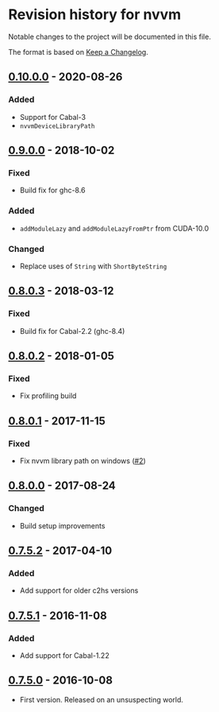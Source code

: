# Revision history for nvvm

Notable changes to the project will be documented in this file.

The format is based on [Keep a Changelog](http://keepachangelog.com/).

## [0.10.0.0] - 2020-08-26
### Added
  * Support for Cabal-3
  * `nvvmDeviceLibraryPath`

## [0.9.0.0] - 2018-10-02
### Fixed
  * Build fix for ghc-8.6

### Added
  * `addModuleLazy` and `addModuleLazyFromPtr` from CUDA-10.0

### Changed
  * Replace uses of `String` with `ShortByteString`

## [0.8.0.3] - 2018-03-12
### Fixed
  * Build fix for Cabal-2.2 (ghc-8.4)

## [0.8.0.2] - 2018-01-05
### Fixed
  * Fix profiling build

## [0.8.0.1] - 2017-11-15
### Fixed
  * Fix nvvm library path on windows ([#2])

## [0.8.0.0] - 2017-08-24
### Changed
  * Build setup improvements

## [0.7.5.2] - 2017-04-10
### Added
  * Add support for older c2hs versions

## [0.7.5.1] - 2016-11-08
### Added
  * Add support for Cabal-1.22

## [0.7.5.0] - 2016-10-08
  * First version. Released on an unsuspecting world.


[0.10.0.0]:     https://github.com/tmcdonell/nvvm/compare/v0.9.0.0...v0.10.0.0
[0.9.0.0]:      https://github.com/tmcdonell/nvvm/compare/v0.8.0.3...v0.9.0.0
[0.8.0.3]:      https://github.com/tmcdonell/nvvm/compare/v0.8.0.2...v0.8.0.3
[0.8.0.2]:      https://github.com/tmcdonell/nvvm/compare/v0.8.0.1...v0.8.0.2
[0.8.0.1]:      https://github.com/tmcdonell/nvvm/compare/v0.8.0.0...v0.8.0.1
[0.8.0.0]:      https://github.com/tmcdonell/nvvm/compare/v0.7.5.2...v0.8.0.0
[0.7.5.2]:      https://github.com/tmcdonell/nvvm/compare/0.7.5.1...v0.7.5.2
[0.7.5.1]:      https://github.com/tmcdonell/nvvm/compare/0.7.5.0...0.7.5.1
[0.7.5.0]:      https://github.com/tmcdonell/nvvm/compare/953f6c0b99b8d667a8e261722a8daeeaba162435...0.7.5.0

[#2]:           https://github.com/tmcdonell/nvvm/pull/2

